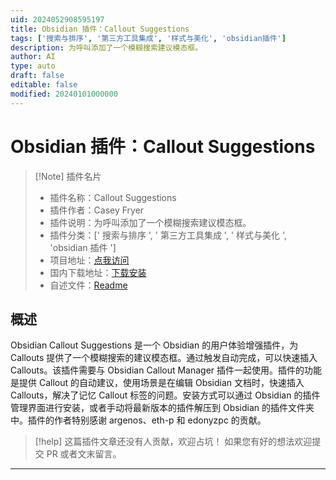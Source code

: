```yaml
---
uid: 2024052908595197
title: Obsidian 插件：Callout Suggestions
tags: ['搜索与排序', '第三方工具集成', '样式与美化', 'obsidian插件']
description: 为呼叫添加了一个模糊搜索建议模态框。
author: AI
type: auto
draft: false
editable: false
modified: 20240101000000
---
```


# Obsidian 插件：Callout Suggestions

> [!Note] 插件名片
> - 插件名称：Callout Suggestions
> - 插件作者：Casey Fryer
> - 插件说明：为呼叫添加了一个模糊搜索建议模态框。
> - 插件分类：[' 搜索与排序 ', ' 第三方工具集成 ', ' 样式与美化 ', 'obsidian 插件 ']
> - 项目地址：[点我访问](https://github.com/cwfryer/obsidian-callout-suggestions)
> - 国内下载地址：[下载安装](https://pkmer.cn/products/plugin/pluginMarket/?callout-suggestions)
> - 自述文件：[Readme](https://ghproxy.net/https://raw.githubusercontent.com/cwfryer/obsidian-callout-suggestions/main/README.md)

## 概述

Obsidian Callout Suggestions 是一个 Obsidian 的用户体验增强插件，为 Callouts 提供了一个模糊搜索的建议模态框。通过触发自动完成，可以快速插入 Callouts。该插件需要与 Obsidian Callout Manager 插件一起使用。插件的功能是提供 Callout 的自动建议，使用场景是在编辑 Obsidian 文档时，快速插入 Callouts，解决了记忆 Callout 标签的问题。安装方式可以通过 Obsidian 的插件管理界面进行安装，或者手动将最新版本的插件解压到 Obsidian 的插件文件夹中。插件的作者特别感谢 argenos、eth-p 和 edonyzpc 的贡献。

> [!help]
> 这篇插件文章还没有人贡献，欢迎占坑！
> 如果您有好的想法欢迎提交 PR 或者文末留言。

---



